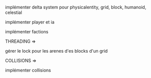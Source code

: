 

implémenter delta system pour physicalentity, grid, block, humanoid, celestial


implémenter player et ia 



implémenter factions




THREADING => 


gérer le lock pour les arenes d'es blocks d'un grid


COLLISIONS => 

implémenter collisions